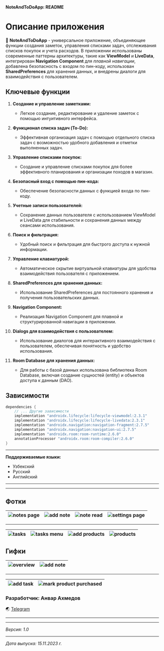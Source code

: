 **NoteAndToDoApp: README**

# Описание приложения

:memo: **NoteAndToDoApp** - универсальное приложение, объединяющее функции создания заметок, управления списками задач, отслеживания списков покупок и учета расходов. В приложении использованы современные паттерны архитектуры, такие как **ViewModel** и **LiveData**, интегрирован **Navigation Component** для *плавной навигации*, добавлена безопасность с входом по пин-коду, использован **SharedPreferences** для хранения данных, и внедрены диалоги для взаимодействия с пользователем.

## Ключевые функции

1. **Создание и управление заметками:**
    - Легкое создание, редактирование и удаление заметок с помощью интуитивного интерфейса.

2. **Функционал списка задач (To-Do):**
    - Эффективная организация задач с помощью отдельного списка задач с возможностью удобного добавления и отметки выполненных задач.

3. **Управление списками покупок:**
    - Создание и управление списками покупок для более эффективного планирования и организации походов в магазин.

4. **Безопасный вход с помощью пин-кода:**
    - Обеспечение безопасности данных с функцией входа по пин-коду.

5. **Учетные записи пользователей:**
    - Сохранение данных пользователя с использованием ViewModel и LiveData для стабильности и сохранения данных между сеансами использования.

6. **Поиск и фильтрация:**
    - Удобный поиск и фильтрация для быстрого доступа к нужной информации.

7. **Управление клавиатурой:**
    - Автоматическое скрытие виртуальной клавиатуры для удобства взаимодействия пользователя с приложением.

8. **SharedPreferences для хранения данных:**
    - Использование SharedPreferences для постоянного хранения и получения пользовательских данных.

9.  **Navigation Component:**
    - Реализация Navigation Component для плавной и структурированной навигации в приложении.

10. **Dialogs для взаимодействия с пользователем:**
    - Использование диалогов для интерактивного взаимодействия с пользователем, обеспечивая понятность и удобство использования.

11. **Room Database для хранения данных:**
    - Для работы с базой данных использована библиотека Room Database, включая создание сущностей (entity) и объектов доступа к данным (DAO).

## Зависимости

```gradle
dependencies {
    // ... Другие зависимости
    implementation "androidx.lifecycle:lifecycle-viewmodel:2.3.1"
    implementation "androidx.lifecycle:lifecycle-livedata:2.3.1"
    implementation "androidx.navigation:navigation-fragment:2.7.5"
    implementation "androidx.navigation:navigation-ui:2.7.5"
    implementation "androidx.room:room-runtime:2.6.0"
    annotationProcessor "androidx.room:room-compiler:2.6.0"
}
```
___
**Поддерживаемые языки:**
- Узбекский
- Русский
- Английский

___
___
## **Фотки**

| ![notes page](https://github.com/admiralD84/notesApp/blob/master/images/photo_2023-11-17_14-27-43.jpg "Notes page") |![add note](https://github.com/admiralD84/notesApp/blob/master/images/photo_2023-11-17_14-27-34.jpg "Add new note") |  ![note read](https://github.com/admiralD84/notesApp/blob/master/images/photo_2023-11-17_14-57-14.jpg "Read notes page") | ![settings page](https://github.com/admiralD84/notesApp/blob/master/images/photo_2023-11-17_14-27-37.jpg "Settings page") |
|------------------------------------------------------------------------------------------------------------------------|--------------------------------------------------------------------------------------------------------------------|--------------------------------------------------------------------------------------------------------------------|--------------------------------------------------------------------------------------------------------------------|
___

| ![tasks](https://github.com/admiralD84/notesApp/blob/master/images/photo_2023-11-17_14-27-31.jpg "Tasks page") | ![tasks menu](https://github.com/admiralD84/notesApp/blob/master/images/photo_2023-11-17_14-27-13.jpg "Task page menu") | ![add products](https://github.com/admiralD84/notesApp/blob/master/images/photo_2023-11-17_14-27-28.jpg "Add new products") |  ![products](https://github.com/admiralD84/notesApp/blob/master/images/photo_2023-11-17_14-27-32.jpg "Shopping list") |
|--------------------------------------------------------------------------------------------------------|---------------------------------------------------------------------------------------------------------|------------------------------------------------------------------------------------------------------------------------|--------------------------------------------------------------------------------------------------------------------|


## **Гифки**
| ![overview](https://github.com/admiralD84/notesApp/blob/master/images/tasks.gif) | ![add note](https://github.com/admiralD84/notesApp/blob/master/images/add_notes.gif) |
|-------------------------------------------------------------------------------------|----------------------------------------------------------------------------------------|

___
| ![add task](https://github.com/admiralD84/notesApp/blob/master/images/add_tasks.gif) | ![mark product purchased](https://github.com/admiralD84/notesApp/blob/master/images/product_purchase.gif) |
|------------------------------------------------------------------------------------------|----------------------------------------------------------------------------------------------------------------|


### **Разработчик:** Анвар Ахмедов

:earth_asia: [Telegram](https://t.me/admiralD)

___
___
*Версия: 1.0*
___
*Дата выпуска: 15.11.2023 г.*
